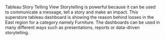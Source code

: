 Tableau Story Telling View
Storytelling is powerful because it can be used to communicate a message, tell a story and make an impact. This superstore tableau dashboard is showing the reason behind losses in the East region for a category namely Furniture. The dashboards can be used in many different ways such as presentations, reports or data-driven storytelling.

